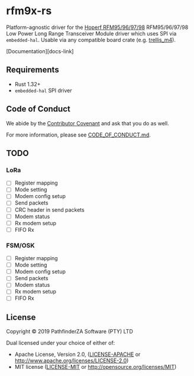# rfm9x-rs
Platform-agnostic driver for the [Hoperf RFM95/96/97/98][device-info]
RFM95/96/97/98 Low Power Long Range Transceiver Module driver which uses SPI via `embedded-hal`.
Usable via any compatible board crate (e.g. [trellis_m4]).

[Documentation][docs-link]

## Requirements

- Rust 1.32+
- `embedded-hal` SPI driver

## Code of Conduct

We abide by the [Contributor Covenant][cc] and ask that you do as well.

For more information, please see [CODE_OF_CONDUCT.md].

## TODO

### LoRa
- [ ] Register mapping
- [ ] Mode setting
- [ ] Modem config setup
- [ ] Send packets
- [ ] CRC header in send packets
- [ ] Modem status
- [ ] Rx modem setup
- [ ] FIFO Rx

### FSM/OSK
- [ ] Register mapping
- [ ] Mode setting
- [ ] Modem config setup
- [ ] Send packets
- [ ] Modem status
- [ ] Rx modem setup
- [ ] FIFO Rx
 
## License

Copyright © 2019 PathfinderZA Software (PTY) LTD

Dual licensed under your choice of either of:

- Apache License, Version 2.0, ([LICENSE-APACHE](LICENSE-APACHE) or http://www.apache.org/licenses/LICENSE-2.0)
- MIT license ([LICENSE-MIT](LICENSE-MIT) or http://opensource.org/licenses/MIT)

[//]: # (badges)

[//]: # (general links)

[device-info]: https://www.hoperf.com/modules/lora/RFM95TW.html
[trellis_m4]: https://crates.io/crates/trellis_m4
[cc]: https://contributor-covenant.org
[CODE_OF_CONDUCT.md]: https://github.com/mvniekerk/rfm9x-rs/blob/develop/CODE_OF_CONDUCT.md

